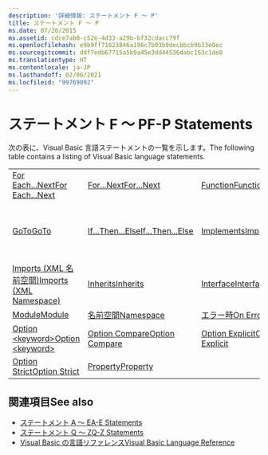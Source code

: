 ```yaml
---
description: '詳細情報: ステートメント F ～ P'
title: ステートメント F ～ P
ms.date: 07/20/2015
ms.assetid: cdce7ab0-c52e-4d33-a29b-bf32cdacc79f
ms.openlocfilehash: e9b9ff71623846a196c7b03b9decbbcb9b33e0ec
ms.sourcegitcommit: ddf7edb67715a5b9a45e3dd44536dabc153c1de0
ms.translationtype: HT
ms.contentlocale: ja-JP
ms.lasthandoff: 02/06/2021
ms.locfileid: "99769092"
---
```

# <a name="f-p-statements"></a><span data-ttu-id="4cc9d-103">ステートメント F ～ P</span><span class="sxs-lookup"><span data-stu-id="4cc9d-103">F-P Statements</span></span>

<span data-ttu-id="4cc9d-104">次の表に、Visual Basic 言語ステートメントの一覧を示します。</span><span class="sxs-lookup"><span data-stu-id="4cc9d-104">The following table contains a listing of Visual Basic language statements.</span></span>  
  
|||||  
|---|---|---|---|  
|[<span data-ttu-id="4cc9d-105">For Each...Next</span><span class="sxs-lookup"><span data-stu-id="4cc9d-105">For Each...Next</span></span>](for-each-next-statement.md)|[<span data-ttu-id="4cc9d-106">For...Next</span><span class="sxs-lookup"><span data-stu-id="4cc9d-106">For...Next</span></span>](for-next-statement.md)|[<span data-ttu-id="4cc9d-107">Function</span><span class="sxs-lookup"><span data-stu-id="4cc9d-107">Function</span></span>](function-statement.md)|[<span data-ttu-id="4cc9d-108">Get</span><span class="sxs-lookup"><span data-stu-id="4cc9d-108">Get</span></span>](get-statement.md)|  
|[<span data-ttu-id="4cc9d-109">GoTo</span><span class="sxs-lookup"><span data-stu-id="4cc9d-109">GoTo</span></span>](goto-statement.md)|[<span data-ttu-id="4cc9d-110">If...Then...Else</span><span class="sxs-lookup"><span data-stu-id="4cc9d-110">If...Then...Else</span></span>](if-then-else-statement.md)|[<span data-ttu-id="4cc9d-111">Implements</span><span class="sxs-lookup"><span data-stu-id="4cc9d-111">Implements</span></span>](implements-statement.md)|[<span data-ttu-id="4cc9d-112">Imports (.NET 名前空間と型)</span><span class="sxs-lookup"><span data-stu-id="4cc9d-112">Imports (.NET Namespace and Type)</span></span>](imports-statement-net-namespace-and-type.md)|  
|[<span data-ttu-id="4cc9d-113">Imports (XML 名前空間)</span><span class="sxs-lookup"><span data-stu-id="4cc9d-113">Imports (XML Namespace)</span></span>](imports-statement-xml-namespace.md)|[<span data-ttu-id="4cc9d-114">Inherits</span><span class="sxs-lookup"><span data-stu-id="4cc9d-114">Inherits</span></span>](inherits-statement.md)|[<span data-ttu-id="4cc9d-115">Interface</span><span class="sxs-lookup"><span data-stu-id="4cc9d-115">Interface</span></span>](interface-statement.md)|[<span data-ttu-id="4cc9d-116">Mid</span><span class="sxs-lookup"><span data-stu-id="4cc9d-116">Mid</span></span>](mid-statement.md)|  
|[<span data-ttu-id="4cc9d-117">Module</span><span class="sxs-lookup"><span data-stu-id="4cc9d-117">Module</span></span>](module-statement.md)|[<span data-ttu-id="4cc9d-118">名前空間</span><span class="sxs-lookup"><span data-stu-id="4cc9d-118">Namespace</span></span>](namespace-statement.md)|[<span data-ttu-id="4cc9d-119">エラー時</span><span class="sxs-lookup"><span data-stu-id="4cc9d-119">On Error</span></span>](on-error-statement.md)|[<span data-ttu-id="4cc9d-120">Operator</span><span class="sxs-lookup"><span data-stu-id="4cc9d-120">Operator</span></span>](operator-statement.md)|  
|[<span data-ttu-id="4cc9d-121">Option \<keyword></span><span class="sxs-lookup"><span data-stu-id="4cc9d-121">Option \<keyword></span></span>](option-keyword-statement.md)|[<span data-ttu-id="4cc9d-122">Option Compare</span><span class="sxs-lookup"><span data-stu-id="4cc9d-122">Option Compare</span></span>](option-compare-statement.md)|[<span data-ttu-id="4cc9d-123">Option Explicit</span><span class="sxs-lookup"><span data-stu-id="4cc9d-123">Option Explicit</span></span>](option-explicit-statement.md)|[<span data-ttu-id="4cc9d-124">Option Infer</span><span class="sxs-lookup"><span data-stu-id="4cc9d-124">Option Infer</span></span>](option-infer-statement.md)|  
|[<span data-ttu-id="4cc9d-125">Option Strict</span><span class="sxs-lookup"><span data-stu-id="4cc9d-125">Option Strict</span></span>](option-strict-statement.md)|[<span data-ttu-id="4cc9d-126">Property</span><span class="sxs-lookup"><span data-stu-id="4cc9d-126">Property</span></span>](property-statement.md)|||  
  
## <a name="see-also"></a><span data-ttu-id="4cc9d-127">関連項目</span><span class="sxs-lookup"><span data-stu-id="4cc9d-127">See also</span></span>

- [<span data-ttu-id="4cc9d-128">ステートメント A ～ E</span><span class="sxs-lookup"><span data-stu-id="4cc9d-128">A-E Statements</span></span>](a-e-statements.md)
- [<span data-ttu-id="4cc9d-129">ステートメント Q ～ Z</span><span class="sxs-lookup"><span data-stu-id="4cc9d-129">Q-Z Statements</span></span>](q-z-statements.md)
- [<span data-ttu-id="4cc9d-130">Visual Basic の言語リファレンス</span><span class="sxs-lookup"><span data-stu-id="4cc9d-130">Visual Basic Language Reference</span></span>](../index.md)

